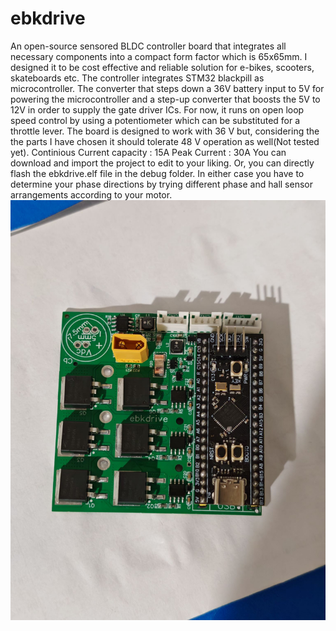 # ebkdrive
An open-source sensored BLDC controller board that integrates all necessary components into a compact form factor which is 65x65mm. I designed it to be cost effective and reliable solution for e-bikes, scooters, skateboards etc.
The controller integrates STM32 blackpill as microcontroller. The converter that steps down a 36V battery input to 5V for powering the microcontroller and a step-up converter that boosts the 5V to 12V in order to supply the gate driver ICs. For now, it runs on open loop speed control by using a potentiometer which can be substituted for a throttle lever. 
The board is designed to work with 36 V but, considering the the parts I have chosen it should tolerate 48 V operation as well(Not tested yet).
Continious Current capacity : 15A
Peak Current : 30A
You can download and import the project to edit to your liking. Or, you can directly flash the ebkdrive.elf file in the debug folder. In either case you have to determine your phase directions by trying different phase and hall sensor arrangements according to your motor.
![Description](images/top_board.jpg)
 
